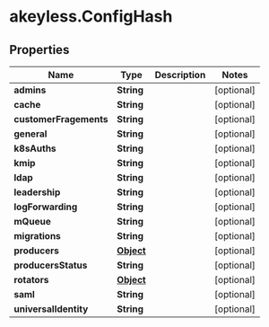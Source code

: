 # akeyless.ConfigHash

## Properties

Name | Type | Description | Notes
------------ | ------------- | ------------- | -------------
**admins** | **String** |  | [optional] 
**cache** | **String** |  | [optional] 
**customerFragements** | **String** |  | [optional] 
**general** | **String** |  | [optional] 
**k8sAuths** | **String** |  | [optional] 
**kmip** | **String** |  | [optional] 
**ldap** | **String** |  | [optional] 
**leadership** | **String** |  | [optional] 
**logForwarding** | **String** |  | [optional] 
**mQueue** | **String** |  | [optional] 
**migrations** | **String** |  | [optional] 
**producers** | [**Object**](.md) |  | [optional] 
**producersStatus** | **String** |  | [optional] 
**rotators** | [**Object**](.md) |  | [optional] 
**saml** | **String** |  | [optional] 
**universalIdentity** | **String** |  | [optional] 


